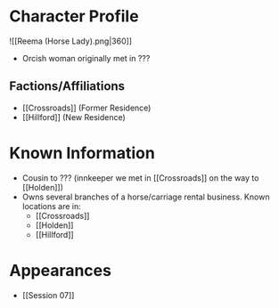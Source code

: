 # Character Profile
![[Reema (Horse Lady).png|360]]
- Orcish woman originally met in ???
## Factions/Affiliations
- [[Crossroads]] (Former Residence)
- [[Hillford]] (New Residence)

# Known Information
- Cousin to ??? (innkeeper we met in [[Crossroads]] on the way to [[Holden]])
- Owns several branches of a horse/carriage rental business. Known locations are in:
	- [[Crossroads]]
	- [[Holden]]
	- [[Hillford]]

# Appearances
- [[Session 07]]